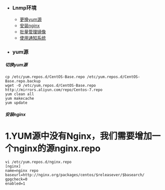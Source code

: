 + ### Lnmp环境 
    + [更换yum源](#yum源)
    + [安装nginx](#安装nginx)
    + [批量管理镜像](#批量管理镜像)
    + [使用通知系统](#使用通知系统)
+ ### yum源
##### 切换yum源
```
cp /etc/yum.repos.d/CentOS-Base.repo /etc/yum.repos.d/CentOS-Base.repo.backup
wget -O /etc/yum.repos.d/CentOS-Base.repo http://mirrors.aliyun.com/repo/Centos-7.repo
yum clean all
yum makecache
yum update
```
##### 安装nginx
# 1.YUM源中没有Nginx，我们需要增加一个nginx的源nginx.repo
```
vi /etc/yum.repos.d/nginx.repo
[nginx]
name=nginx repo
baseurl=http://nginx.org/packages/centos/$releasever/$basearch/
gpgcheck=0
enabled=1
```
